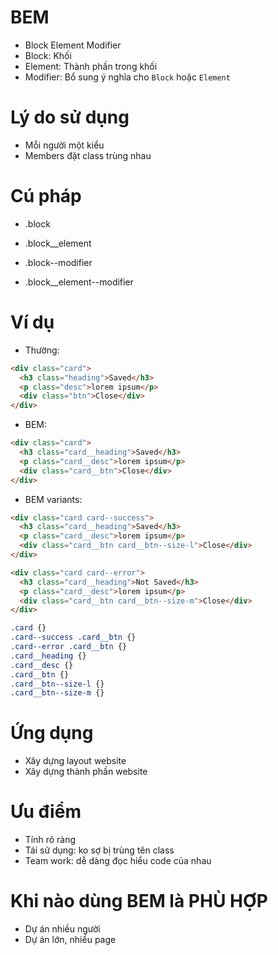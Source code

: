 # BEM
- Block Element Modifier
- Block: Khối
- Element: Thành phần trong khối
- Modifier: Bổ sung ý nghĩa cho `Block` hoặc `Element`

# Lý do sử dụng
- Mỗi người một kiểu
- Members đặt class trùng nhau

# Cú pháp
- .block
- .block__element

- .block--modifier
- .block__element--modifier

# Ví dụ
- Thường:
```html
<div class="card">
  <h3 class="heading">Saved</h3>
  <p class="desc">lorem ipsum</p>
  <div class="btn">Close</div>
</div>
```
- BEM:
```html
<div class="card">
  <h3 class="card__heading">Saved</h3>
  <p class="card__desc">lorem ipsum</p>
  <div class="card__btn">Close</div>
</div>
```
- BEM variants:
```html
<div class="card card--success">
  <h3 class="card__heading">Saved</h3>
  <p class="card__desc">lorem ipsum</p>
  <div class="card__btn card__btn--size-l">Close</div>
</div>
```
```html
<div class="card card--error">
  <h3 class="card__heading">Not Saved</h3>
  <p class="card__desc">lorem ipsum</p>
  <div class="card__btn card__btn--size-m">Close</div>
</div>
```
```css
.card {}
.card--success .card__btn {}
.card--error .card__btn {}
.card__heading {}
.card__desc {}
.card__btn {}
.card__btn--size-l {}
.card__btn--size-m {}
```

# Ứng dụng
- Xây dựng layout website
- Xây dựng thành phần website

# Ưu điểm
- Tính rõ ràng
- Tái sử dụng: ko sợ bị trùng tên class
- Team work: dễ dàng đọc hiểu code của nhau

# Khi nào dùng BEM là PHÙ HỢP
- Dự án nhiều người
- Dự án lớn, nhiều page

